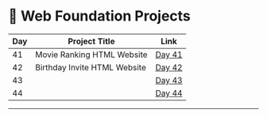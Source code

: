 # 📅 Web Foundation Projects

| Day | Project Title                   | Link                      |
|-----|---------------------------------|---------------------------|
| 41  | Movie Ranking HTML Website      | [Day 41](d41/README.md)   |
| 42  | Birthday Invite HTML Website    | [Day 42](d42/README.md)   |
| 43  |                                 | [Day 43](d43/README.md)   |
| 44  |                                 | [Day 44](d44/README.md)   |





---